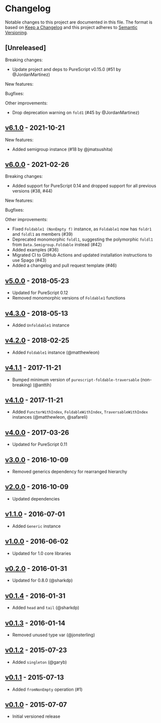 # Changelog

Notable changes to this project are documented in this file. The format is based on [Keep a Changelog](https://keepachangelog.com/en/1.0.0/) and this project adheres to [Semantic Versioning](https://semver.org/spec/v2.0.0.html).

## [Unreleased]

Breaking changes:
- Update project and deps to PureScript v0.15.0 (#51 by @JordanMartinez)

New features:

Bugfixes:

Other improvements:
- Drop deprecation warning on `fold1` (#45 by @JordanMartinez)

## [v6.1.0](https://github.com/purescript/purescript-nonempty/releases/tag/v6.0.0) - 2021-10-21

New features:
- Added semigroup instance (#18 by @jmatsushita)

## [v6.0.0](https://github.com/purescript/purescript-nonempty/releases/tag/v6.0.0) - 2021-02-26

Breaking changes:
- Added support for PureScript 0.14 and dropped support for all previous versions (#38, #44)

New features:

Bugfixes:

Other improvements:
- Fixed `Foldable1 (NonEmpty f)` instance, as `Foldable1` now has `foldr1` and `foldl1` as members (#39)
- Deprecated monomorphic `foldl1`, suggesting the polymorphic `foldl1` from `Data.Semigroup.Foldable` instead (#42)
- Added examples (#36)
- Migrated CI to GitHub Actions and updated installation instructions to use Spago (#43)
- Added a changelog and pull request template (#46)

## [v5.0.0](https://github.com/purescript/purescript-nonempty/releases/tag/v5.0.0) - 2018-05-23

- Updated for PureScript 0.12
- Removed monomorphic versions of `Foldable1` functions

## [v4.3.0](https://github.com/purescript/purescript-nonempty/releases/tag/v4.3.0) - 2018-05-13

- Added `Unfoldable1` instance

## [v4.2.0](https://github.com/purescript/purescript-nonempty/releases/tag/v4.2.0) - 2018-02-25

- Added `Foldable1` instance (@matthewleon)

## [v4.1.1](https://github.com/purescript/purescript-nonempty/releases/tag/v4.1.1) - 2017-11-21

- Bumped minimum version of `purescript-foldable-traversable` (non-breaking) (@anttih)

## [v4.1.0](https://github.com/purescript/purescript-nonempty/releases/tag/v4.1.0) - 2017-11-21

- Added `FunctorWithIndex`, `FoldableWithIndex`, `TraversableWithIndex` instances (@matthewleon, @safareli)

## [v4.0.0](https://github.com/purescript/purescript-nonempty/releases/tag/v4.0.0) - 2017-03-26

- Updated for PureScript 0.11

## [v3.0.0](https://github.com/purescript/purescript-nonempty/releases/tag/v3.0.0) - 2016-10-09

- Removed generics dependency for rearranged hierarchy

## [v2.0.0](https://github.com/purescript/purescript-nonempty/releases/tag/v2.0.0) - 2016-10-09

- Updated dependencies

## [v1.1.0](https://github.com/purescript/purescript-nonempty/releases/tag/v1.1.0) - 2016-07-01

- Added `Generic` instance

## [v1.0.0](https://github.com/purescript/purescript-nonempty/releases/tag/v1.0.0) - 2016-06-02

- Updated for 1.0 core libraries

## [v0.2.0](https://github.com/purescript/purescript-nonempty/releases/tag/v0.2.0) - 2016-01-31

- Updated for 0.8.0 (@sharkdp)

## [v0.1.4](https://github.com/purescript/purescript-nonempty/releases/tag/v0.1.4) - 2016-01-31

- Added `head` and `tail` (@sharkdp)

## [v0.1.3](https://github.com/purescript/purescript-nonempty/releases/tag/v0.1.3) - 2016-01-14

- Removed unused type var (@jonsterling)

## [v0.1.2](https://github.com/purescript/purescript-nonempty/releases/tag/v0.1.2) - 2015-07-23

- Added `singleton` (@garyb)

## [v0.1.1](https://github.com/purescript/purescript-nonempty/releases/tag/v0.1.1) - 2015-07-13

- Added `fromNonEmpty` operation (#1)

## [v0.1.0](https://github.com/purescript/purescript-nonempty/releases/tag/v0.1.0) - 2015-07-07

- Initial versioned release
